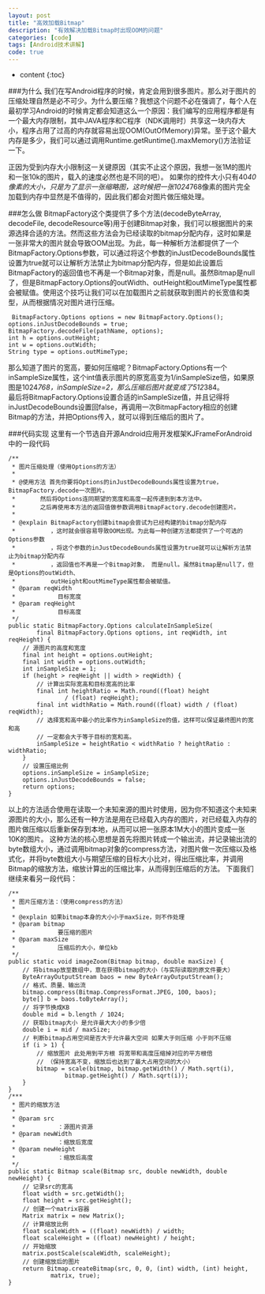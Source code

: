 ```yaml
---
layout: post
title: "高效加载Bitmap"
description: "有效解决加载Bitmap时出现OOM的问题"
categories: [code]
tags: [Android技术讲解]
code: true
---
```


* content
{:toc}

###为什么
我们在写Android程序的时候，肯定会用到很多图片。那么对于图片的压缩处理自然是必不可少。为什么要压缩？我想这个问题不必在强调了，每个人在最初学习Android的时候肯定都会知道这么一个原因：我们编写的应用程序都是有一个最大内存限制，其中JAVA程序和C程序（NDK调用时）共享这一块内存大小，程序占用了过高的内存就容易出现OOM(OutOfMemory)异常。至于这个最大内存是多少，我们可以通过调用Runtime.getRuntime().maxMemory()方法验证一下。

正因为受到内存大小限制这一关键原因（其实不止这个原因，我想一张1M的图片和一张10k的图片，载入的速度必然也是不同的吧）。 如果你的控件大小只有40*40像素的大小，只是为了显示一张缩略图，这时候把一张1024*768像素的图片完全加载到内存中显然是不值得的，因此我们都会对图片做压缩处理。

###怎么做
BitmapFactory这个类提供了多个方法(decodeByteArray, decodeFile, decodeResource等)用于创建Bitmap对象，我们可以根据图片的来源选择合适的方法。然而这些方法会为已经读取的bitmap分配内存，这时如果是一张非常大的图片就会导致OOM出现。为此，每一种解析方法都提供了一个BitmapFactory.Options参数，可以通过将这个参数的inJustDecodeBounds属性设置为true就可以让解析方法禁止为bitmap分配内存，但是如此设置后BitmapFactory的返回值也不再是一个Bitmap对象，而是null。虽然Bitmap是null了，但是BitmapFactory.Options的outWidth、outHeight和outMimeType属性都会被赋值。使用这个技巧让我们可以在加载图片之前就获取到图片的长宽值和类型，从而根据情况对图片进行压缩。

     BitmapFactory.Options options = new BitmapFactory.Options();  
    options.inJustDecodeBounds = true;  
    BitmapFactory.decodeFile(pathName, options);
    int h = options.outHeight;  
    int w = options.outWidth;  
    String type = options.outMimeType;
那么知道了图片的宽高，要如何压缩呢？BitmapFactory.Options有一个inSampleSize属性，这个int值表示图片的原宽高变为1/inSampleSize倍，如果原图是1024*768，inSampleSize=2，那么压缩后图片就变成了512*384。  
最后将BitmapFactory.Options设置合适的inSampleSize值，并且记得将inJustDecodeBounds设置回false，再调用一次BitmapFactory相应的创建Bitmap的方法，并把Options传入，就可以得到压缩后的图片了。

###代码实现
这里有一个节选自开源Android应用开发框架KJFrameForAndroid中的一段代码

    /**
     * 图片压缩处理（使用Options的方法）
     * 
     * @使用方法 首先你要将Options的inJustDecodeBounds属性设置为true，BitmapFactory.decode一次图片。
     *       然后将Options连同期望的宽度和高度一起传递到到本方法中。
     *       之后再使用本方法的返回值做参数调用BitmapFactory.decode创建图片。
     * 
     * @explain BitmapFactory创建bitmap会尝试为已经构建的bitmap分配内存
     *          ，这时就会很容易导致OOM出现。为此每一种创建方法都提供了一个可选的Options参数
     *          ，将这个参数的inJustDecodeBounds属性设置为true就可以让解析方法禁止为bitmap分配内存
     *          ，返回值也不再是一个Bitmap对象， 而是null。虽然Bitmap是null了，但是Options的outWidth、
     *          outHeight和outMimeType属性都会被赋值。
     * @param reqWidth
     *            目标宽度
     * @param reqHeight
     *            目标高度
     */
    public static BitmapFactory.Options calculateInSampleSize(
            final BitmapFactory.Options options, int reqWidth, int reqHeight) {
        // 源图片的高度和宽度
        final int height = options.outHeight;
        final int width = options.outWidth;
        int inSampleSize = 1;
        if (height > reqHeight || width > reqWidth) {
            // 计算出实际宽高和目标宽高的比率
            final int heightRatio = Math.round((float) height
                    / (float) reqHeight);
            final int widthRatio = Math.round((float) width / (float) reqWidth);
            // 选择宽和高中最小的比率作为inSampleSize的值，这样可以保证最终图片的宽和高
            // 一定都会大于等于目标的宽和高。
            inSampleSize = heightRatio < widthRatio ? heightRatio : widthRatio;
        }
        // 设置压缩比例
        options.inSampleSize = inSampleSize;
        options.inJustDecodeBounds = false;
        return options;
    }

以上的方法适合使用在读取一个未知来源的图片时使用，因为你不知道这个未知来源图片的大小，那么还有一种方法是用在已经载入内存的图片，对已经载入内存的图片做压缩以后重新保存到本地，从而可以把一张原本1M大小的图片变成一张10K的图片。
这种方法的核心思想是首先将图片转成一个输出流，并记录输出流的byte数组大小，通过调用bitmap对象的compress方法，对图片做一次压缩以及格式化，并将byte数组大小与期望压缩的目标大小比对，得出压缩比率，并调用Bitmap的缩放方法，缩放计算出的压缩比率，从而得到压缩后的方法。
下面我们继续来看另一段代码：

    /**
     * 图片压缩方法：（使用compress的方法）
     * 
     * @explain 如果bitmap本身的大小小于maxSize，则不作处理
     * @param bitmap
     *            要压缩的图片
     * @param maxSize
     *            压缩后的大小，单位kb
     */
    public static void imageZoom(Bitmap bitmap, double maxSize) {
        // 将bitmap放至数组中，意在获得bitmap的大小（与实际读取的原文件要大）
        ByteArrayOutputStream baos = new ByteArrayOutputStream();
        // 格式、质量、输出流
        bitmap.compress(Bitmap.CompressFormat.JPEG, 100, baos);
        byte[] b = baos.toByteArray();
        // 将字节换成KB
        double mid = b.length / 1024;
        // 获取bitmap大小 是允许最大大小的多少倍
        double i = mid / maxSize;
        // 判断bitmap占用空间是否大于允许最大空间 如果大于则压缩 小于则不压缩
        if (i > 1) {
            // 缩放图片 此处用到平方根 将宽带和高度压缩掉对应的平方根倍
            // （保持宽高不变，缩放后也达到了最大占用空间的大小）
            bitmap = scale(bitmap, bitmap.getWidth() / Math.sqrt(i),
                    bitmap.getHeight() / Math.sqrt(i));
        }
    }
    /***
     * 图片的缩放方法
     * 
     * @param src
     *            ：源图片资源
     * @param newWidth
     *            ：缩放后宽度
     * @param newHeight
     *            ：缩放后高度
     */
    public static Bitmap scale(Bitmap src, double newWidth, double newHeight) {
        // 记录src的宽高
        float width = src.getWidth();
        float height = src.getHeight();
        // 创建一个matrix容器
        Matrix matrix = new Matrix();
        // 计算缩放比例
        float scaleWidth = ((float) newWidth) / width;
        float scaleHeight = ((float) newHeight) / height;
        // 开始缩放
        matrix.postScale(scaleWidth, scaleHeight);
        // 创建缩放后的图片
        return Bitmap.createBitmap(src, 0, 0, (int) width, (int) height,
                matrix, true);
    }